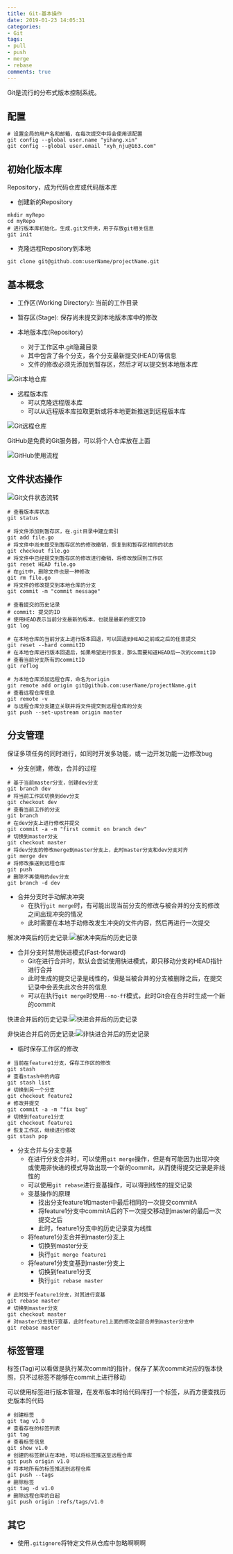 ```yaml
---
title: Git-基本操作
date: 2019-01-23 14:05:31
categories:
- Git
tags:
- pull
- push
- merge
- rebase
comments: true
---
```


Git是流行的分布式版本控制系统。

## 配置

```shell
# 设置全局的用户名和邮箱，在每次提交中将会使用该配置
git config --global user.name "yihang.xin"
git config --global user.email "xyh_nju@163.com"
```

## 初始化版本库

Repository，成为代码仓库或代码版本库

- 创建新的Repository

```shell
mkdir myRepo
cd myRepo
# 进行版本库初始化，生成.git文件夹，用于存放git相关信息
git init
```

- 克隆远程Repository到本地

```shell
git clone git@github.com:userName/projectName.git
```

## 基本概念

- 工作区(Working Directory): 当前的工作目录

- 暂存区(Stage): 保存尚未提交到本地版本库中的修改

- 本地版本库(Repository)
  - 对于工作区中.git隐藏目录
  - 其中包含了各个分支，各个分支最新提交(HEAD)等信息
  - 文件的修改必须先添加到暂存区，然后才可以提交到本地版本库

![Git本地仓库](/images/git之本地仓库.png)

- 远程版本库
  - 可以克隆远程版本库
  - 可以从远程版本库拉取更新或将本地更新推送到远程版本库

![Git远程仓库](/images/git之远程仓库.png)

GitHub是免费的Git服务器，可以将个人仓库放在上面

![GitHub使用流程](/images/git之GitHub使用流程.png)

## 文件状态操作

![Git文件状态流转](/images/git之本地仓库文件状态流转.png)

```shell
# 查看版本库状态
git status

# 将文件添加到暂存区，在.git目录中建立索引
git add file.go
# 将文件中尚未提交到暂存区的的修改撤销，恢复到和暂存区相同的状态
git checkout file.go
# 将文件中已经提交到暂存区的修改进行撤销，将修改放回到工作区
git reset HEAD file.go
# 在git中，删除文件也是一种修改
git rm file.go
# 将文件的修改提交到本地仓库的分支
git commit -m "commit message"

# 查看提交的历史记录
# commit: 提交的ID
# 使用HEAD表示当前分支最新的版本，也就是最新的提交ID
git log

# 在本地仓库的当前分支上进行版本回退，可以回退到HEAD之前或之后的任意提交
git reset --hard commitID
# 在本地仓库进行版本回退后，如果希望进行恢复，那么需要知道HEAD后一次的commitID
# 查看当前分支所有的commitID
git reflog

# 为本地仓库添加远程仓库，命名为origin
git remote add origin git@github.com:userName/projectName.git
# 查看远程仓库信息
git remote -v
# 与远程仓库分支建立关联并将文件提交到远程仓库的分支
git push --set-upstream origin master
```

## 分支管理

保证多项任务的同时进行，如同时开发多功能，或一边开发功能一边修改bug

- 分支创建，修改，合并的过程

```shell
# 基于当前master分支，创建dev分支
git branch dev
# 将当前工作区切换到dev分支
git checkout dev
# 查看当前工作的分支
git branch
# 在dev分支上进行修改并提交
git commit -a -m "first commit on branch dev"
# 切换到master分支
git checkout master
# 将dev分支的修改merge到master分支上，此时master分支和dev分支对齐
git merge dev
# 将修改推送到远程仓库
git push
# 删除不再使用的dev分支
git branch -d dev
```

- 合并分支时手动解决冲突
  - 在执行`git merge`时，有可能出现当前分支的修改与被合并的分支的修改之间出现冲突的情况
  - 此时需要在本地手动修改发生冲突的文件内容，然后再进行一次提交

解决冲突后的历史记录:![解决冲突后的历史记录](/images/git之解决冲突.png)

- 合并分支时禁用快进模式(Fast-forward)
  - Git在进行合并时，默认会尝试使用快进模式，即只移动分支的HEAD指针进行合并
  - 此时生成的提交记录是线性的，但是当被合并的分支被删除之后，在提交记录中会丢失此次合并的信息
  - 可以在执行`git merge`时使用`--no-ff`模式，此时Git会在合并时生成一个新的commit

快进合并后的历史记录:![快进合并后的历史记录](/images/git之Fast-forward合并模式.png)

非快进合并后的历史记录:![非快进合并后的历史记录](/images/git之非Fast-forward合并模式.png)

- 临时保存工作区的修改

```shell
# 当前在feature1分支，保存工作区的修改
git stash
# 查看stash中的内容
git stash list
# 切换到另一个分支
git checkout feature2
# 修改并提交
git commit -a -m "fix bug"
# 切换到feature1分支
git checkout feature1
# 恢复工作区，继续进行修改
git stash pop
```

- 分支合并与分支变基
  - 在进行分支合并时，可以使用`git merge`操作，但是有可能因为出现冲突或使用非快进的模式导致出现一个新的commit，从而使得提交记录是非线性的
  - 可以使用`git rebase`进行变基操作，可以得到线性的提交记录
  - 变基操作的原理
    - 找出分支feature1和master中最后相同的一次提交commitA
    - 将feature1分支中commitA后的下一次提交移动到master的最后一次提交之后
    - 此时，feature1分支中的历史记录变为线性
  - 将feature1分支合并到master分支上
    - 切换到master分支
    - 执行`git merge feature1`
  - 将feature1分支变基到master分支上
    - 切换到feature1分支
    - 执行`git rebase master`

```shell
# 此时处于feature1分支，对其进行变基
git rebase master
# 切换到master分支
git checkout master
# 对master分支执行变基，此时feature1上面的修改全部合并到master分支中
git rebase master
```

## 标签管理

标签(Tag)可以看做是执行某次commit的指针，保存了某次commit对应的版本快照，只不过标签不能够在commit上进行移动

可以使用标签进行版本管理，在发布版本时给代码库打一个标签，从而方便查找历史版本的代码

```shell
# 创建标签
git tag v1.0
# 查看存在的标签列表
git tag
# 查看标签信息
git show v1.0
# 创建的标签默认在本地，可以将标签推送至远程仓库
git push origin v1.0
# 将本地所有的标签推送到远程仓库
git push --tags
# 删除标签
git tag -d v1.0
# 删除远程仓库的白起
git push origin :refs/tags/v1.0
```

## 其它

- 使用`.gitignore`将特定文件从仓库中忽略啊啊啊